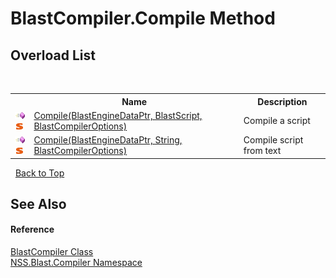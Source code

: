 # BlastCompiler.Compile Method 
 


## Overload List
&nbsp;<table><tr><th></th><th>Name</th><th>Description</th></tr><tr><td>![Public method](media/pubmethod.gif "Public method")![Static member](media/static.gif "Static member")</td><td><a href="50004dac-c5dc-0061-92d9-aded0a65d9ed">Compile(BlastEngineDataPtr, BlastScript, BlastCompilerOptions)</a></td><td>
Compile a script</td></tr><tr><td>![Public method](media/pubmethod.gif "Public method")![Static member](media/static.gif "Static member")</td><td><a href="a0700e15-dc53-c492-e9f6-5012278fbb37">Compile(BlastEngineDataPtr, String, BlastCompilerOptions)</a></td><td>
Compile script from text</td></tr></table>&nbsp;
<a href="#blastcompiler.compile-method">Back to Top</a>

## See Also


#### Reference
<a href="20a7b82b-c1ca-32fd-17a7-d5eb376d77ee">BlastCompiler Class</a><br /><a href="26a25caa-f50b-92ad-f15c-dbb9db1493ae">NSS.Blast.Compiler Namespace</a><br />